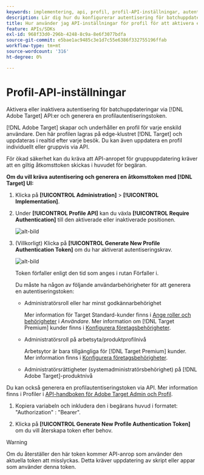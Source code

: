 ```yaml
---
keywords: implementering, api, profil, profil-API-inställningar, autentiseringstoken
description: Lär dig hur du konfigurerar autentisering för batchuppdateringar via  [!DNL Adobe Target] API:er och genererar en profilautentiseringstoken.
title: Hur använder jag API-inställningar för profil för att aktivera eller inaktivera batchuppdateringar?
feature: APIs/SDKs
exl-id: 968f33d0-296b-4248-8c9a-8e6f3077bdfa
source-git-commit: e5bae1ac9485c3e1d7c55e6386f332755196ffab
workflow-type: tm+mt
source-wordcount: '316'
ht-degree: 0%

---
```


# Profil-API-inställningar

Aktivera eller inaktivera autentisering för batchuppdateringar via [!DNL Adobe Target] API:er och generera en profilautentiseringstoken.

[!DNL Adobe Target] skapar och underhåller en profil för varje enskild användare. Den här profilen lagras på edge-klustret [!DNL Target] och uppdateras i realtid efter varje besök. Du kan även uppdatera en profil individuellt eller gruppvis via API.

För ökad säkerhet kan du kräva att API-anropet för gruppuppdatering kräver att en giltig åtkomsttoken skickas i huvudet för begäran.

**Om du vill kräva autentisering och generera en åtkomsttoken med [!DNL Target] UI:**

1. Klicka på **[!UICONTROL Administration]** > **[!UICONTROL Implementation]**.
1. Under **[!UICONTROL Profile API]** kan du växla **[!UICONTROL Require Authentication]** till den aktiverade eller inaktiverade positionen.

   ![alt-bild](assets/profile_api_settings.png)

1. (Villkorligt) Klicka på **[!UICONTROL Generate New Profile Authentication Token]** om du har aktiverat autentiseringskrav.

   ![alt-bild](assets/profile_api_settings_2.png)

   Token förfaller enligt den tid som anges i rutan Förfaller i.

   Du måste ha någon av följande användarbehörigheter för att generera en autentiseringstoken:

   * Administratörsroll eller har minst godkännarbehörighet

     Mer information för Target Standard-kunder finns i [Ange roller och behörigheter](https://experienceleague.adobe.com/docs/target/using/administer/manage-users/users/user-management.html?lang=sv-SE#roles-permissions) i *Användare*. Mer information om [!DNL Target Premium] kunder finns i [Konfigurera företagsbehörigheter](https://experienceleague.adobe.com/docs/target/using/administer/manage-users/enterprise/properties-overview.html?lang=sv-SE).

   * Administratörsroll på arbetsyta/produktprofilnivå

     Arbetsytor är bara tillgängliga för [!DNL Target Premium] kunder. Mer information finns i [Konfigurera företagsbehörigheter](https://experienceleague.adobe.com/docs/target/using/administer/manage-users/enterprise/properties-overview.html?lang=sv-SE).

   * Administratörsrättigheter (systemadministratörsbehörighet) på [!DNL Adobe Target]-produktnivå

Du kan också generera en profilautentiseringstoken via API. Mer information finns i Profiler i [API-handboken för Adobe Target Admin och Profil](../../administer/admin-api/admin-api-overview-new.md).

1. Kopiera variabeln och inkludera den i begärans huvud i formatet: &quot;Authorization&quot; : &quot;Bearer&quot;.

1. Klicka på **[!UICONTROL Generate New Profile Authentication Token]** om du vill återskapa token efter behov.

>[!WARNING]
>
>Om du återställer den här token kommer API-anrop som använder den aktuella token att misslyckas. Detta kräver uppdatering av skript eller appar som använder denna token.

